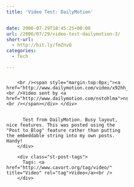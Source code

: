 ```yaml
---
title: 'Video Test: DailyMotion'


date: 2006-07-29T18:45:25+00:00
url: /2006/07/29/video-test-dailymotion-3/
short-url:
  - http://bit.ly/fmZnvQ
categories:
  - Tech

---
```

<div class='microid-mailto+http:sha1:b77f6e5052e1da2507d3854e356a91c9d064c4c5'>
  <div style="margin-bottom:25px;margin-top:25px;">
    <div style="width:320px;text-align:left;">
      
        <br /><span style="margin-top:0px;"><a href="http://www.dailymotion.com/video/x92hh_butterfly">Butterfly</a><br />Video sent by <a href="http://www.dailymotion.com/nstohlma">nstohlma</a><br /></span></div> </div> 
        
        
          Test from DailyMotion. Busy layout, nice features. This was posted using the "Post to Blog" feature rather than putting the embeddable string into my own posts. Handy!
        </div> 
        
        <div class="st-post-tags">
          Tags: <a href="http://www.cavort.org/tag/video/" title="Video" rel="tag">Video</a><br />
        </div>